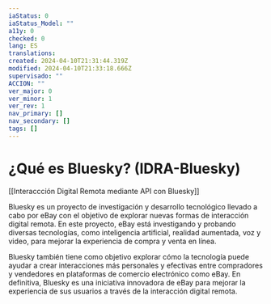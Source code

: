 ```yaml
---
iaStatus: 0
iaStatus_Model: ""
a11y: 0
checked: 0
lang: ES
translations: 
created: 2024-04-10T21:31:44.319Z
modified: 2024-04-10T21:33:18.666Z
supervisado: ""
ACCION: ""
ver_major: 0
ver_minor: 1
ver_rev: 1
nav_primary: []
nav_secondary: []
tags: []
---
```

# ¿Qué es Bluesky? (IDRA-Bluesky)

[[Interaccción Digital Remota mediante API con Bluesky]]

Bluesky es un proyecto de investigación y desarrollo tecnológico llevado a cabo por eBay con el objetivo de explorar nuevas formas de interacción digital remota. En este proyecto, eBay está investigando y probando diversas tecnologías, como inteligencia artificial, realidad aumentada, voz y video, para mejorar la experiencia de compra y venta en línea.

Bluesky también tiene como objetivo explorar cómo la tecnología puede ayudar a crear interacciones más personales y efectivas entre compradores y vendedores en plataformas de comercio electrónico como eBay. En definitiva, Bluesky es una iniciativa innovadora de eBay para mejorar la experiencia de sus usuarios a través de la interacción digital remota.
